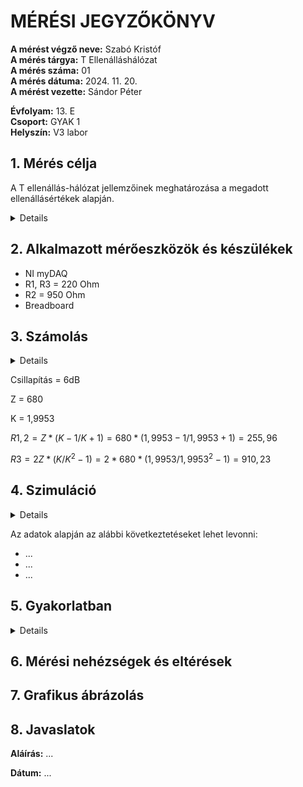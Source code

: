 
# MÉRÉSI JEGYZŐKÖNYV

**A mérést végző neve:** Szabó Kristóf
<br>
**A mérés tárgya:** T Ellenálláshálózat
<br>
**A mérés száma:**  01
<br>
**A mérés dátuma:** 2024. 11. 20.
<br>
**A mérést vezette:** Sándor Péter
<br>

**Évfolyam:** 13. E  
**Csoport:** GYAK 1  
**Helyszín:** V3 labor   


## 1. Mérés célja
A T ellenállás-hálózat jellemzőinek meghatározása a megadott ellenállásértékek alapján.

<details>
  
 **Kapcsolási rajz**:
  
  ![](https://github.com/GyorgyPeter/tavkozles/blob/main/jegyzokonyv/T-ellenallas-halozat/kepek/K%C3%A9perny%C5%91k%C3%A9p%202024-11-13%20133415.png)
</details>

## 2. Alkalmazott mérőeszközök és készülékek

- NI myDAQ
- R1, R3 = 220 Ohm
- R2 = 950 Ohm
- Breadboard


## 3. Számolás
<details>
  
**Képlet**:
  
![Képlet](https://github.com/krstf-szb/tavkozles/blob/main/jegyzokonyv/T-ellenallas-halozat/Kepek/keplet.png)

*A képlethez a forrás:https://www.electronics-tutorials.ws/attenuators/t-pad-attenuator.html*

**Számolás**:

**R1,R2**:

![](https://github.com/GyorgyPeter/tavkozles/blob/main/jegyzokonyv/T-ellenallas-halozat/kepek/IMG_20241120_123158.jpg)

**R3**:

![](https://github.com/GyorgyPeter/tavkozles/blob/main/jegyzokonyv/T-ellenallas-halozat/kepek/IMG_20241113_133023.jpg)

</details>

Csillapítás = 6dB

Z = 680

K = 1,9953

$R1,2 = Z * (K - 1 / K + 1) = 680*(1,9953 - 1 / 1,9953 + 1) = 255,96$

$R3 = 2Z * (K / K^2 - 1) = 2 * 680 * (1,9953 / 1,9953^2 - 1) = 910,23$

## 4. Szimuláció

<details>
  
![](https://github.com/GyorgyPeter/tavkozles/blob/main/jegyzokonyv/T-ellenallas-halozat/kepek/circuit-20241120-1216.png)
</details>

Az adatok alapján az alábbi következtetéseket lehet levonni:

- ...
- ...
- ...

## 5. Gyakorlatban

<details>

![](https://github.com/krstf-szb/tavkozles/blob/main/jegyzokonyv/T-ellenallas-halozat/Kepek/setupmk2.jpg)

**Generátor**:

![](https://github.com/GyorgyPeter/tavkozles/blob/main/jegyzokonyv/T-ellenallas-halozat/kepek/K%C3%A9perny%C5%91k%C3%A9p%202024-11-20%20131428.png)

**Oscilloscope**:

![](https://github.com/GyorgyPeter/tavkozles/blob/main/jegyzokonyv/T-ellenallas-halozat/kepek/K%C3%A9perny%C5%91k%C3%A9p%202024-11-20%20131409.png)

</details>

## 6. Mérési nehézségek és eltérések


## 7. Grafikus ábrázolás


## 8. Javaslatok







**Aláírás:** ...

**Dátum:** ...
